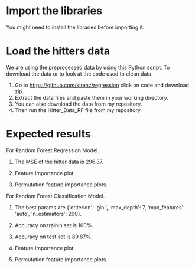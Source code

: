 # Import the libraries
You might need to install the libraries before importing it.
# Load the hitters data
We are using the preprocessed data by using this Python script. 
To download the data or to look at the code used to clean data.
1. Go to  https://github.com/kirenz/regression click on code and download zip.
2. Extract the data files and paste them in your working directory.
3. You can also download the data from my repository.
4. Then run the Hitter_Data_RF file from my repository.
# Expected results
For Random Forest Regression Model.
1. The MSE of the hitter data is 296.37.

2. Feature Importance plot.

3. Permutation feature importance plots.


For Random Forest Classification Model. 
1. The best params are {'criterion': 'gini', 'max_depth': 7, 'max_features': 'auto', 'n_estimators': 200}.
2. Accuracy on trainin set is 100%.
3. Accuracy on test set is 89.87%.
4. Feature Importance plot.

5. Permutation feature importance plots.


